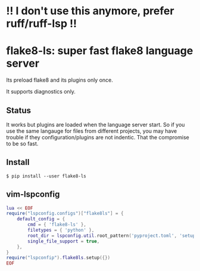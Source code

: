 # ‼️ I don't use this anymore, prefer ruff/ruff-lsp ‼️

# flake8-ls: super fast flake8 language server

Its preload flake8 and its plugins only once.

It supports diagnostics only.

## Status

It works but plugins are loaded when the language server start. So if you use
the same langauge for files from different projects, you may have trouble if
they configuration/plugins are not indentic. That the compromise to be so fast.

## Install

```shell
$ pip install --user flake8-ls
```

## vim-lspconfig

```lua
lua << EOF
require("lspconfig.configs")["flake8ls"] = {
    default_config = {
        cmd = { 'flake8-ls' },
        filetypes = { 'python' },
        root_dir = lspconfig.util.root_pattern('pyproject.toml', 'setup.py', 'setup.cfg', 'requirements.txt', 'Pipfile'),
        single_file_support = true,
    },
}
require("lspconfip").flake8ls.setup({})
EOF
```
